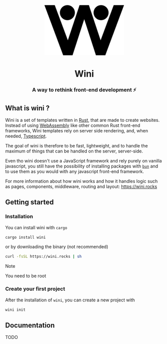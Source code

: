 <div align="center">

<img alt="Wini logo" src="./assets/wini.svg" height="160"/>

# Wini

### A way to rethink front-end development ⚡

</div>

## What is wini ?

Wini is a set of templates written in [Rust](https://www.rust-lang.org/), that are made to create websites. Instead of using [WebAssembly](https://webassembly.org/) like other common Rust front-end frameworks, Wini templates rely on server side rendering, and, when needed, [Typescript](https://www.typescriptlang.org/).

The goal of wini is therefore to be fast, lightweight, and to handle the maximum of things that can be handled on the server, server-side.

Even tho wini doesn't use a JavaScript framework and rely purely on vanilla javascript, you still have the possibility of installing packages with [`bun`](https://bun.sh) and to use them as you would with any javascript front-end framework.

For more information about how wini works and how it handles logic such as pages, components, middleware, routing and layout: <https://wini.rocks>


## Getting started

### Installation

You can install wini with `cargo`

```sh
cargo install wini
```

or by downloading the binary (not recommended)

```sh
curl -fsSL https://wini.rocks | sh
```

> [!NOTE]
> You need to be root

### Create your first project

After the installation of `wini`, you can create a new project with

```sh
wini init
```

## Documentation

TODO
